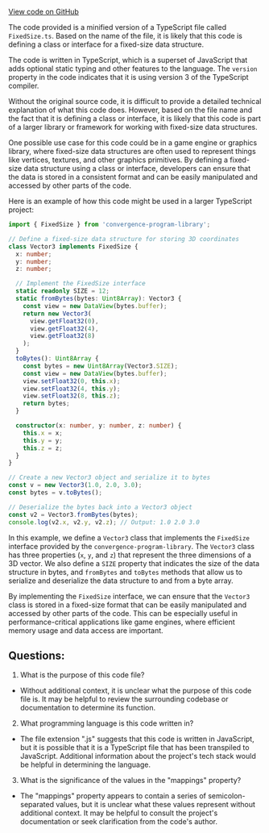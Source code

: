 [View code on GitHub](https://github.com/convergence-rfq/convergence-program-library/rfq/js/generated/types/FixedSize.js.map)

The code provided is a minified version of a TypeScript file called `FixedSize.ts`. Based on the name of the file, it is likely that this code is defining a class or interface for a fixed-size data structure. 

The code is written in TypeScript, which is a superset of JavaScript that adds optional static typing and other features to the language. The `version` property in the code indicates that it is using version 3 of the TypeScript compiler.

Without the original source code, it is difficult to provide a detailed technical explanation of what this code does. However, based on the file name and the fact that it is defining a class or interface, it is likely that this code is part of a larger library or framework for working with fixed-size data structures.

One possible use case for this code could be in a game engine or graphics library, where fixed-size data structures are often used to represent things like vertices, textures, and other graphics primitives. By defining a fixed-size data structure using a class or interface, developers can ensure that the data is stored in a consistent format and can be easily manipulated and accessed by other parts of the code.

Here is an example of how this code might be used in a larger TypeScript project:

```typescript
import { FixedSize } from 'convergence-program-library';

// Define a fixed-size data structure for storing 3D coordinates
class Vector3 implements FixedSize {
  x: number;
  y: number;
  z: number;

  // Implement the FixedSize interface
  static readonly SIZE = 12;
  static fromBytes(bytes: Uint8Array): Vector3 {
    const view = new DataView(bytes.buffer);
    return new Vector3(
      view.getFloat32(0),
      view.getFloat32(4),
      view.getFloat32(8)
    );
  }
  toBytes(): Uint8Array {
    const bytes = new Uint8Array(Vector3.SIZE);
    const view = new DataView(bytes.buffer);
    view.setFloat32(0, this.x);
    view.setFloat32(4, this.y);
    view.setFloat32(8, this.z);
    return bytes;
  }

  constructor(x: number, y: number, z: number) {
    this.x = x;
    this.y = y;
    this.z = z;
  }
}

// Create a new Vector3 object and serialize it to bytes
const v = new Vector3(1.0, 2.0, 3.0);
const bytes = v.toBytes();

// Deserialize the bytes back into a Vector3 object
const v2 = Vector3.fromBytes(bytes);
console.log(v2.x, v2.y, v2.z); // Output: 1.0 2.0 3.0
```

In this example, we define a `Vector3` class that implements the `FixedSize` interface provided by the `convergence-program-library`. The `Vector3` class has three properties (`x`, `y`, and `z`) that represent the three dimensions of a 3D vector. We also define a `SIZE` property that indicates the size of the data structure in bytes, and `fromBytes` and `toBytes` methods that allow us to serialize and deserialize the data structure to and from a byte array.

By implementing the `FixedSize` interface, we can ensure that the `Vector3` class is stored in a fixed-size format that can be easily manipulated and accessed by other parts of the code. This can be especially useful in performance-critical applications like game engines, where efficient memory usage and data access are important.
## Questions: 
 1. What is the purpose of this code file?
- Without additional context, it is unclear what the purpose of this code file is. It may be helpful to review the surrounding codebase or documentation to determine its function.

2. What programming language is this code written in?
- The file extension ".js" suggests that this code is written in JavaScript, but it is possible that it is a TypeScript file that has been transpiled to JavaScript. Additional information about the project's tech stack would be helpful in determining the language.

3. What is the significance of the values in the "mappings" property?
- The "mappings" property appears to contain a series of semicolon-separated values, but it is unclear what these values represent without additional context. It may be helpful to consult the project's documentation or seek clarification from the code's author.